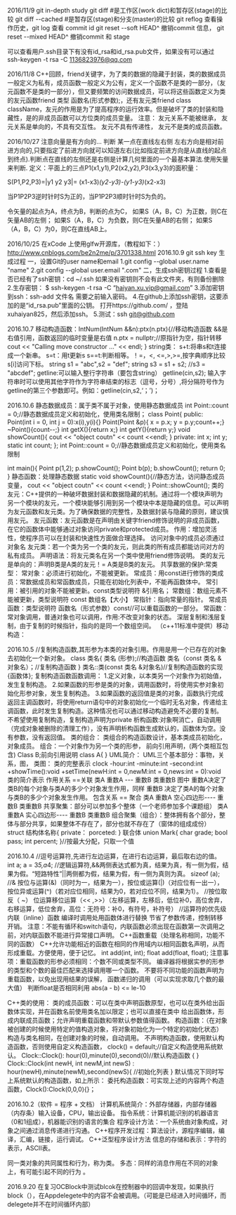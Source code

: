 2016/11/9
git in-depth study
git diff #是工作区(work dict)和暂存区(stage)的比较 git diff --cached #是暂存区(stage)和分支(master)的比较
git reflog 查看操作历史，git log 查看 commit id
git reset --soft HEAD^ 撤销commit 信息，
git reset --mixed HEAD^ 撤销commit 和 stage

可以查看用户.ssh目录下有没有id_rsa和id_rsa.pub文件，如果没有可以通过
ssh-keygen -t rsa -C 1136823976@qq.com

2016/11/8
C++回顾，friend关键字，为了类的数据的隐藏于封装，类的数据成员一般定义为私有，成员函数一般定义为公有，定义一个函数不是类的一部分，（友元函数不是类的一部分），但又要频繁的访问数据成员，可以将这些函数定义为类的友元函数friend  类型 函数名(形式参数);，还有友元类friend class className，友元的作用是为了提高程序的运行效率。但是破坏了类的封装和隐藏性，是的非成员函数可以方位类的成员变量。
注意：
友元关系不能被继承，
友元关系是单向的，不具有交互性。
友元不具有传递性，
友元不是类的成员函数。

2016/10/27
注意向量是有方向的...
判断 某一点在直线左右侧
左右方向是相对前进方向的,只要指定了前进方向就可以知道左右(比如指定前进方向是从直线的起点到终点).判断点在直线的左侧还是右侧是计算几何里面的一个最基本算法.使用矢量来判断.
定义：平面上的三点P1(x1,y1),P2(x2,y2),P3(x3,y3)的面积量：

S(P1,P2,P3)=|y1 y2 y3|= (x1-x3)*(y2-y3)-(y1-y3)*(x2-x3)

当P1P2P3逆时针时S为正的，当P1P2P3顺时针时S为负的。

令矢量的起点为A，终点为B，判断的点为C，
如果S（A，B，C）为正数，则C在矢量AB的左侧；
如果S（A，B，C）为负数，则C在矢量AB的右侧；
如果S（A，B，C）为0，则C在直线AB上。

2016/10/25
在xCode 上使用glfw开源库，（教程如下：）
http://www.cnblogs.com/be2n2me/p/3701338.html
2016.10.9
git ssh key 生成过程
一，设置Git的user name和email
1.git config --global user.name "name"
2.git config --global user.email ".com"
二，生成ssh密钥过程
1.查看是否已经有了ssh密钥：cd ~/.ssh
如果没有密钥则不会有此文件夹，有则备份删除
2.生存密钥：
$ ssh-keygen -t rsa -C “haiyan.xu.vip@gmail.com”
3.添加密钥到ssh：ssh-add 文件名
需要之前输入密码。
4.在github上添加ssh密钥，这要添加的是“id_rsa.pub”里面的公钥。
打开https://github.com/ ，登陆xuhaiyan825，然后添加ssh。
5.测试：ssh git@github.com

2016.10.7
移动构造函数：IntNum(IntNum &&n):ptx(n.ptx){//移动构造函数 &&是右值引用，函数返回的临时变量是右值
		n.ptx = nullptr;//原指针为空，指针转移
		cout << "Calling move constructor ..." << endl;
	}
string类：
s+t:将串s和t连接成一个新串。
s=t：用t更新s
s==t:判断相等。！=，<, <=,>,>=,按字典顺序比较s[i]访问下标。
string s1 = "abc",s2 = "def";
string s3 = s1 + s2; //s3 = "abcdef";
getline:可以输入整行字符串（要包含string）
getline(cin,s2);
输入字符串时可以使用其他字符作为字符串结束的标志（逗号，分号）,将分隔符号作为getline的第三个参数即可。例如：getline(cin,s2,‘；’)；

2016.10.6
静态数据成员：属于类不属于对象，使用静态数据成员
int Point::count = 0;//静态数据成员定义和初始化，使用类名限制；
class Point{
public:
	Point(int i = 0, int j = 0):x(i),y(i){}
	Point(Point &p){ x = p.x; y = p.y;count++;}
	~Point(){count--;}
	int getX(){return x;}
	int getY(){return y;}
	void showCount(){
		cout << "object coutn" << count <<endl;
	}
private:
	int x;
	int y;
	static int count;
};
int Point::count = 0;//静态数据成员定义和初始化，使用类名限制

int main(){
	Point p(1,2);
	p.showCount();
	Point b(p);
	b.showCount();
	return 0;
}
静态函数：处理静态数据
static void showCount(){//静态方法，访问静态成员变量，
		cout << "object coutn" << count <<endl;
	}
Point::showCount();
类的友元：C++提供的一种破坏数据封装和数据隐藏的机制。通过将一个模块声明为另一个模块的友元，一个模块能够引用到另一个模块中本是隐藏的信息。可以声明为友元函数和友元类。为了确保数据的完整性，及数据封装与隐藏的原则，建议慎用友元。
友元函数：友元函数是在声明由关键字friend修饰说明的非成员函数，在它的函数体中能够通过对象访问private和protected成员。
作用：增加灵活性，使程序员可以在封装和快速性方面做合理选择。
访问对象中的成员必须通过对象名
友元类：若一个类为另一个类的友元，则此类的所有成员都能访问对方的私有成员。
声明语法：将友元类名在另一个类中使用friend修饰说明。
类的友元是单向的：声明B类是A类的友元！= A类是B类的友元。
共享数据的保护:常类型：
常对象：必须进行初始化，不能被更新。
常成员：用const进行修饰的类成员：常数据成员和常函数成员，只能在初始化列表中，不能再函数体中。
常引用：被引用的对象不能被更新。const类型说明符 &引用名；
常数组：数组元素不能被更新，类型说明符 const 数组名【大小】
常指针：指向常量的指针。
常成员函数：类型说明符 函数名（形式参数）const//可以重载函数的一部分。
常函数：常对象调用，普通对象也可以调用，作用:不改变对象的状态。
深层复制和浅层复制，由于复制的时候指针，指向的是同一个数组空间。
（c++11标准中提供）移动构造：

2016.10.5
//复制构造函数,其形参为本类的对象引用。作用是用一个已存在的对象去初始化一个新对象。
	class 类名{
		类名 (形参);//构造函数
		类名（const 类名 & 对象名）；//复制构造函数
	}
	类名::类(const 类名 &对象名)//复制构造函数的实现{函数体};
复制构造函数函数调用：
1.定义对象，以本类另一个对象作为初始值，发生复制构造。
2.如果函数的形参是类的对象，调用函数时，将使用实参对象初始化形参对象，发生复制构造。
3.如果函数的返回值是类的对象，函数执行完成返回主调函数时，将使用return语句中的对象初始化一个临时无名对象，传递给主调函数，此时发生复制构造。这种情况也可以通过移动构造避免不必要的复制。
不希望使用复制构造，复制构造声明为private
析构函数:对象啊消亡，自动调用（完成对象被删除的清理工作），没有声明析构函数生成默认的，函数体为空。没有参数，没有返回值。
类的组合：
类组合的构造函数设计，基本类成员初始化，对象成员。
组合：一个对象作为另一个类的形参，
前向引用声明，(两个类相互包含)
Class B;前向引用说明
class A{
}
UML简介：
UML三个基本部分：事物，关系，图，
类图：
类的完整表示
clock
-hour:int
-minute:int
-second:int
+showTime():void
+setTime(newH:int = 0,newM:int = 0,news:int = 0):void
类的简介表示
作用关系 ==关联
类A 重数A --- 重数B 类重数B
图中 重数A决定了类B的每个对象与类A的多少个对象发生作用，同样 重数B 决定了类A的每个对象与类B的多少个对象发生作用。
包含关系 == 聚合
类A 重数A 空心四边形---- 重数B 类重数B
共享聚集：部分可以参加多个整体（一个老师参加多个课题组）
类A 重数A 实心四边形---- 重数B 类重数B
组合聚集（组合）：整体拥有各个部分，整体与部分共享，如果整体不存在了，部分也就不存在了（窗体的组成成份）
struct 结构体名称{
private：
porceted:
}
联合体 union Mark{
	char grade;
	bool pass;
	int percent;
}//按最大分配，只取一个值

2016.10.4
//逗号运算符,先进行左边运算，在进行右边运算，最后取右边的值。
	int a;
	a = 3*5,a*4;
	//逻辑运算符,&&两侧表达式都为真，结果为真，有一侧为假，结果为假。“短路特性”||两侧都为假，结果为假，有一侧为真则为真。
	sizeof (a);
	//& 按位与运算(&)（同时为一，结果为一），按位或运算(|)（对应位有一出一），按位异或运算(^)（若对应位相同，结果为0，若对应位不同，结果为1）。
	//按位取反（ ~） 位运算移位运算（<< ,>>）（左移运算，左移后，低位补0，高位舍弃，右移运算，低位舍弃，高位：无符号：补0，有符号，补符号）
	//运算符的优先级
内联（inline）函数
编译时调用处用函数体进行替换
节省了参数传递，控制转移开销。
注意：不能有循环和switch语句，内联函数必须出现在函数第一次调用之前，对内联函数不能进行异常接口声明。
C++函数重载（处理名称相同，功能不同的函数）
C++允许功能相近的函数在相同的作用域内以相同函数名声明，从而形成重载。方便使用，便于记忆。
int add(int, int);
float add(float, float);
注意事项：重载函数的形参必须相同：个数不同或类型不同。
编译器将根据实参的形参的类型和个数的最佳匹配来选择调用哪一个函数。
不要将不同功能的函数声明为重载函数，以免出现用结果的误解，
函数递归的调用（可以实现求取几个数的最大值）
判断float是否相同利用 abs(a - b) <= le-10

C++类的使用：
类的成员函数：可以在类中声明函数原型，也可以在类外给出函数体实现，并在函数名前使用类名加以限定；也可以直接在类中 给出函数体，形成内联成员函数；允许声明重载函数和带默认参数值得函数。
构造函数：（在对象被创建的时候使用特定的值构造对象，将对象初始化为一个特定的初始化状态）
构造与类名相同，在创建对象的时候，自动调用。
不声明构造函数，使用默认构造函数，否则使用自定义构造函数，
clock() = default;//自定义构造使用系统默认。
Clock::Clock(): hour(0),minute(0),second(0)//默认构造函数
{
}
Clock::Clock(int newH, int newM,int newS) : hour(newH),minute(newM),second(newS){ //初始化列表
}
默认情况下同时写上系统默认的构造函数，如上所示：
委托构造函数：可实现上述的内容两个构造函数，Clock():Clock(0,0,0){}；

2016.10.2（软件 = 程序 + 文档）
计算机系统简介：外部存储器，内部存储器（内存条）输入设备，CPU，输出设备。
指令系统：计算机能识别的机器语言（0和1组成），机器能识别的语言的集合
程序设计方法：一个系统由对象构成，对象之间通过消息传递进行沟通。
C++程序开发过程：算法设计，源程序编辑，编译，汇编，链接，运行调试。
C++泛型程序设计方法
信息的存储和表示：字符的表示，ASCII表。

同一类对象的共同属性和行为，称为类。
多态：同样的消息作用在不同的对象上，有可能引起不同的行为 。

2016.9.20
在复习OCBlock中测试blcok在控制器中的回调中发现，如果执行block（），在Appdelegete中的内容不会被调用。（可能是已经进入时间循环，而delegete并不在时间循环内部）
